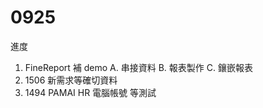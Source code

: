# 0925

進度

1. FineReport 補 demo A. 串接資料 B. 報表製作 C. 鑲嵌報表
2. 1506 新需求等確切資料
3. 1494 PAMAI HR 電腦帳號 等測試
